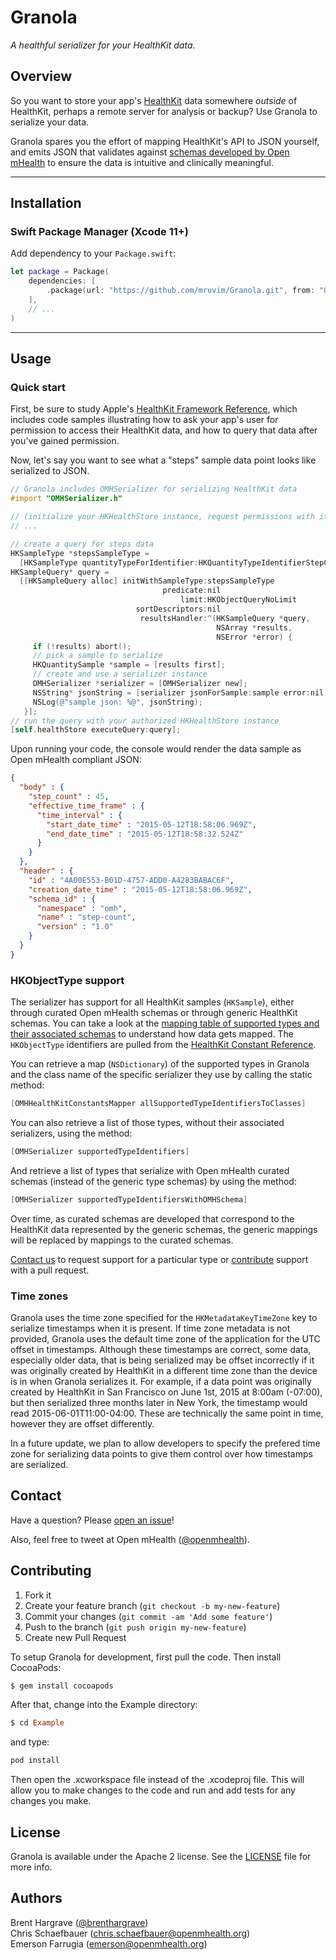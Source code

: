 # Granola

_*A healthful serializer for your HealthKit data.*_

## Overview

So you want to store your app's [HealthKit](https://developer.apple.com/healthkit/)
data somewhere *outside* of HealthKit, perhaps a remote server for analysis or
backup? Use Granola to serialize your data.

Granola spares you the effort of mapping HealthKit's API to JSON yourself,
and emits JSON that validates against
[schemas developed by Open mHealth](http://www.openmhealth.org/developers/schemas/)
to ensure the data is intuitive and clinically meaningful.


***

## Installation

### Swift Package Manager (Xcode 11+)

Add dependency to your `Package.swift`:
```swift
let package = Package(
    dependencies: [
        .package(url: "https://github.com/mruvim/Granola.git", from: "0.4.2")
    ],
    // ...
)
```

***

## Usage

### Quick start

First, be sure to study Apple's
[HealthKit Framework Reference](https://developer.apple.com/library/ios/documentation/HealthKit/Reference/HealthKit_Framework),
which includes code samples illustrating how to ask your app's user for
permission to access their HealthKit data, and how to query that data after
you've gained permission.

Now, let's say you want to see what a "steps" sample data point looks like
serialized to JSON.

```objective-c
// Granola includes OMHSerializer for serializing HealthKit data
#import "OMHSerializer.h"

// (initialize your HKHealthStore instance, request permissions with it)
// ...

// create a query for steps data
HKSampleType *stepsSampleType =
  [HKSampleType quantityTypeForIdentifier:HKQuantityTypeIdentifierStepCount];
HKSampleQuery* query =
  [[HKSampleQuery alloc] initWithSampleType:stepsSampleType
                                  predicate:nil
                                      limit:HKObjectQueryNoLimit
                            sortDescriptors:nil
                             resultsHandler:^(HKSampleQuery *query,
                                              NSArray *results,
                                              NSError *error) {
     if (!results) abort();
     // pick a sample to serialize
     HKQuantitySample *sample = [results first];
     // create and use a serializer instance
     OMHSerializer *serializer = [OMHSerializer new];
     NSString* jsonString = [serializer jsonForSample:sample error:nil];
     NSLog(@"sample json: %@", jsonString);
   }];
// run the query with your authorized HKHealthStore instance
[self.healthStore executeQuery:query];
```

Upon running your code, the console would render the data sample as Open mHealth compliant JSON:

```json
{
  "body" : {
    "step_count" : 45,
    "effective_time_frame" : {
      "time_interval" : {
        "start_date_time" : "2015-05-12T18:58:06.969Z",
        "end_date_time" : "2015-05-12T18:58:32.524Z"
      }
    }
  },
  "header" : {
    "id" : "4A00E553-B01D-4757-ADD0-A4283BABAC6F",
    "creation_date_time" : "2015-05-12T18:58:06.969Z",
    "schema_id" : {
      "namespace" : "omh",
      "name" : "step-count",
      "version" : "1.0"
    }
  }
}
```

### HKObjectType support

The serializer has support for all HealthKit samples (`HKSample`), either through curated Open mHealth schemas or through generic HealthKit schemas. You can take a look at the [mapping table of supported types and their associated schemas](Docs/hkobject_type_coverage.md) to understand how data gets mapped. The `HKObjectType` identifiers are pulled from the
[HealthKit Constant Reference](https://developer.apple.com/library/ios/documentation/HealthKit/Reference/HealthKit_Constants/#//apple_ref/doc/uid/TP40014710-CH2-DontLinkElementID_3).

You can retrieve a map (`NSDictionary`) of the supported types in Granola and the class name of the specific serializer they use by calling the static method:
```objective-c
[OMHHealthKitConstantsMapper allSupportedTypeIdentifiersToClasses]
```

You can also retrieve a list of those types, without their associated serializers, using the method:
```objective-c
[OMHSerializer supportedTypeIdentifiers]
```

And retrieve a list of types that serialize with Open mHealth curated schemas (instead of the generic type schemas) by using the method:
```objective-c
[OMHSerializer supportedTypeIdentifiersWithOMHSchema]
```

Over time, as curated schemas are developed that correspond to the HealthKit data represented by the generic schemas, the generic mappings will be replaced by mappings to the curated schemas.

[Contact us](#contact) to request support for a particular type or
[contribute](#contributing) support with a pull request.

### Time zones

Granola uses the time zone specified for the `HKMetadataKeyTimeZone` key to serialize timestamps when it is present. If time zone metadata is not provided, Granola uses the default time zone of the application for the UTC offset in timestamps. Although these timestamps are correct, some data, especially older data, that is being serialized may be offset incorrectly if it was originally created by HealthKit in a different time zone than the device is in when Granola serializes it. For example, if a data point was originally created by HealthKit in San Francisco on June 1st, 2015 at 8:00am (-07:00), but then serialized three months later in New York, the timestamp would read 2015-06-01T11:00-04:00. These are technically the same point in time, however they are offset differently.

In a future update, we plan to allow developers to specify the prefered time zone for serializing data points to give them control over how timestamps are serialized.

## Contact

Have a question? Please [open an issue](https://github.com/openmhealth/Granola/issues/new)!

Also, feel free to tweet at Open mHealth ([@openmhealth](http://twitter.com/openmhealth)).


## Contributing

1. Fork it
2. Create your feature branch (`git checkout -b my-new-feature`)
3. Commit your changes (`git commit -am 'Add some feature'`)
4. Push to the branch (`git push origin my-new-feature`)
5. Create new Pull Request

To setup Granola for development, first pull the code. Then install CocoaPods:
```ruby
$ gem install cocoapods
```

After that, change into the Example directory:
```ruby
$ cd Example
```

and type:
```ruby
pod install
```

Then open the .xcworkspace file instead of the .xcodeproj file. This will allow you to make changes to the code and run and add tests for any changes you make.


## License

Granola is available under the Apache 2 license. See the [LICENSE](/LICENSE) file for more info.


## Authors

Brent Hargrave ([@brenthargrave](http://twitter.com/brenthargrave))  
Chris Schaefbauer (chris.schaefbauer@openmhealth.org)  
Emerson Farrugia (emerson@openmhealth.org)  
